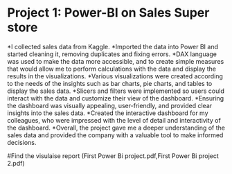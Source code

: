 # Project 1: Power-BI on Sales Super store

 *I collected sales data from Kaggle.
 *Imported the data into Power BI and started cleaning it, removing duplicates and fixing errors.
 *DAX language was used to make the data more accessible, and to create simple measures that would allow me to perform calculations with the data and display the results   in the visualizations.
 *Various visualizations were created according to the needs of the insights such as bar charts, pie charts, and tables to display the sales data.
 *Slicers and filters were implemented so users could interact with the data and customize their view of the dashboard.
 *Ensuring the dashboard was visually appealing, user-friendly, and provided clear insights into the sales data.
 *Created the interactive dashboard for my colleagues, who were impressed with the level of detail and interactivity of the dashboard.
 *Overall, the project gave me a deeper understanding of the sales data and provided the company with a valuable tool to make informed decisions.

#Find the visulaise report (First Power Bi project.pdf,First Power Bi project 2.pdf)

